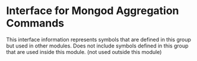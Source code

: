 
# Interface for Mongod Aggregation Commands
This interface information represents symbols that are defined in this group but used in other modules.  Does not include symbols defined in this group that are used inside this module.
(not used outside this module)
